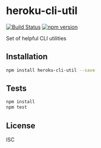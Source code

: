 # heroku-cli-util 

[![Build Status](https://travis-ci.org/heroku/heroku-cli-util.svg?branch=master)](https://travis-ci.org/heroku/heroku-cli-util)
[![npm version](https://badge.fury.io/js/heroku-cli-util.svg)](http://badge.fury.io/js/heroku-cli-util)

Set of helpful CLI utilities

## Installation

```sh
npm install heroku-cli-util --save
```


## Tests

```sh
npm install
npm test
```

## License

ISC
